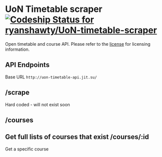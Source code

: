 UoN Timetable scraper [ ![Codeship Status for ryanshawty/UoN-timetable-scraper](https://www.codeship.io/projects/ddf8b800-12a5-0132-1473-12da9d47e71d/status)](https://www.codeship.io/projects/33248)
====
Open timetable and course API. Please refer to the [license](LICENSE) for licensing information.

API Endpoints
---
Base URL
``http://uon-timetable-api.jit.su/``

/scrape
---
Hard coded - will not exist soon

/courses
---
Get full lists of courses that exist
/courses/:id
---
Get a specific course